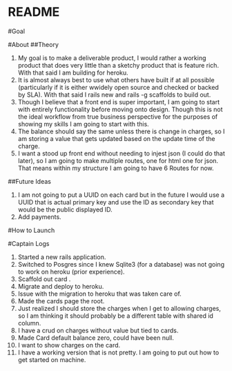 # README

#Goal

#About
##Theory
1. My goal is to make a deliverable product, I would rather a working product that does very little than a sketchy product that is feature rich. With that said I am building for heroku. 
2. It is almost always best to use what others have built if at all possible (particularly if it is either wwidely open source and checked or backed by SLA). With that said I rails new and rails -g scaffolds to build out. 
3. Though I believe that a front end is super important, I am going to start with entirely functionality before moving onto design. Though this is not the ideal workflow from true business perspective for the purposes of showing my skills I am going to start with this. 
4. The balance should say the same unless there is change in charges, so I am storing a value that gets updated based on the update time of the charge. 
5. I want a stood up front end without needing to injest json (I could do that later), so I am going to make multiple routes, one for html one for json. That means within my structure I am going to have 6 Routes for now. 


##Future Ideas
1. I am not going to put a UUID on each card but in the future I would use a UUID that is actual primary key and use the ID as secondary key that would be the public displayed ID. 
2. Add payments.

#How to Launch

#Captain Logs
1. Started a new rails application.
2. Switched to Posgres since I knew Sqlite3 (for a database) was not going to work on heroku (prior experience).
3. Scaffold out card .
4. Migrate and deploy to heroku.
5. Issue with the migration to heroku that was taken care of. 
6. Made the cards page the root. 
7. Just realized I should store the charges when I get to allowing charges, so I am thinking it should probably be a different table with shared id column. 
8. I have a crud on charges without value but tied to cards. 
9. Made Card default balance zero, could have been null.
10. I want to show charges on the card.
11. I have a working version that is not pretty. I am going to put out how to get started on machine. 